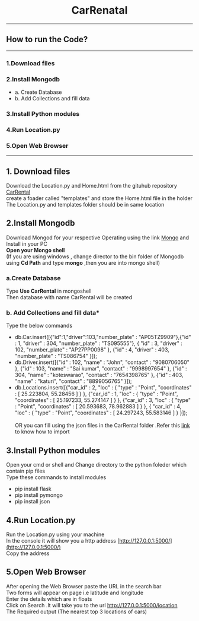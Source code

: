 # <h1 align="center"> CarRenatal</h1>
---
## How to run the Code?
---
### 1.Download files
### 2.Install Mongodb
* a. Create Database
* b. Add Collections and fill data
### 3.Install Python modules
### 4.Run Location.py
### 5.Open Web Browser
---
## 1. Download files
 Download the Location.py and Home.html from the gituhub repository [CarRental](https://github.com/Gangadhar454/CarRental) <br />
 create a foader called "templates" and store the Home.html file in the holder<br />
 The Location.py and templates folder should be in same location
## 2.Install Mongodb
 Download Mongod for your respective Operating using the link [Mongo](https://www.mongodb.com/try/download/community) and Install in your PC <br />
 **Open your Mongo shell** <br />
 (If you are using windows , change director to the bin folder of Mongodb using **Cd Path** and type **mongo** ,then you are into mongo shell)
 ### **a.Create Database**
 Type **Use CarRental** in mongoshell <br />
 Then database with name CarRental will be created
 ### **b. Add Collections and fill data***
 Type the below commands
 * db.Car.insert([{"id":1,"driver":103,"number_plate" : "AP05TZ9909"},{"id" : 1, "driver" : 304, "number_plate" : "TS095555"},
{ "id" : 3, "driver" : 102, "number_plate" : "AP27PP0098" },
{"id" : 4, "driver" : 403, "number_plate" : "TS086754" }]);
* db.Driver.insert([{"id" : 102, "name" : "John", "contact" : "9080706050" },
{"id" : 103, "name" : "Sai kumar", "contact" : "9998997654" },
{"id" : 304, "name" : "koteswarao", "contact" : "7654398765" },
{"id" : 403, "name" : "katuri", "contact" : "8899056765" }]);
* db.Locations.insert([{"car_id" : 2, "loc" : { "type" : "Point", "coordinates" : [ 25.223804, 55.28456 ] } },
{"car_id" : 1, "loc" : { "type" : "Point", "coordinates" : [ 25.197233, 55.274147 ] } },
{"car_id" : 3, "loc" : { "type" : "Point", "coordinates" : [ 20.593683, 78.962883 ] } },
{ "car_id" : 4, "loc" : { "type" : "Point", "coordinates" : [ 24.297243, 55.583146 ] } }]); <br /> <br />
OR you can fill using the json files in the CarRental folder .Refer this [link](https://docs.mongodb.com/database-tools/mongoimport/) to know how to import
## 3.Install Python modules
Open your cmd or shell and Change directory to the python foleder which contain pip files <br />
Type these commands to install modules
* pip install flask
* pip install pymongo
* pip install json

## 4.Run Location.py
   Run the Location.py using your machine <br />
   In the console it will show you a http address [http://127.0.0.1:5000/](http://127.0.0.1:5000/)<br />
   Copy the address
## 5.Open Web Browser
   After opening the Web Browser paste the URL in the search bar <br />
   Two forms will appear on page i.e latitude and longitude <br />
   Enter the details which are in floats<br />
   Click on Search .It will take you to the url http://127.0.0.1:5000/location <br />
   The Required output (The nearest top 3 locations of cars)
   
   
   

 
 
 
